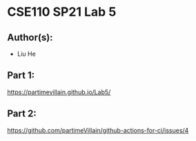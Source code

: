 # CSE110 SP21 Lab 5

## Author(s):
- Liu He

## Part 1:

https://partimevillain.github.io/Lab5/

## Part 2:

https://github.com/partimeVillain/github-actions-for-ci/issues/4
